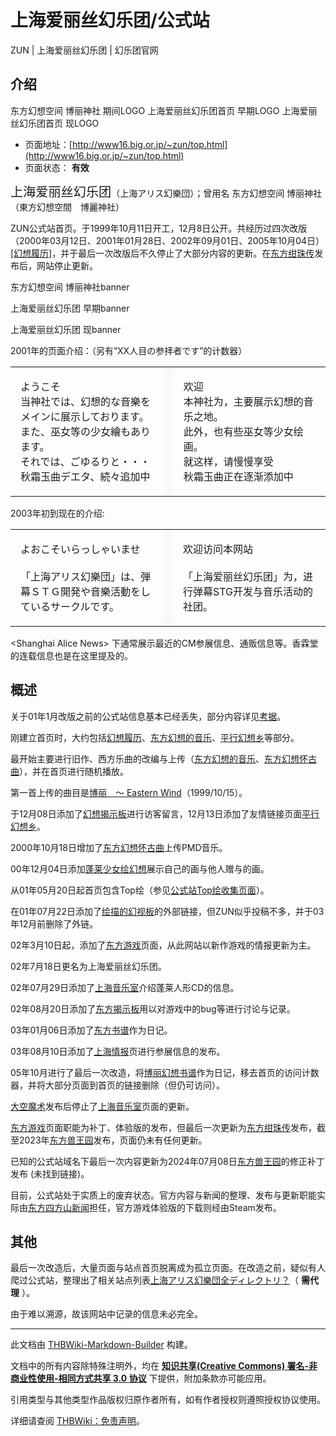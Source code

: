 # 上海爱丽丝幻乐团/公式站

<!-- source html: G:\repos\THBWiki-Markdown-Builder\THBWikiMarkdown\Temp\main\a\ab\ns0%3A%E4%B8%8A%E6%B5%B7%E7%88%B1%E4%B8%BD%E4%B8%9D%E5%B9%BB%E4%B9%90%E5%9B%A2%2F%E5%85%AC%E5%BC%8F%E7%AB%99.html -->

ZUN | 上海爱丽丝幻乐团 | 幻乐团官网

## 介绍
[](./文件-旧公式站msg00.jpg.md)  [](./文件-旧公式站msg00.jpg.md)东方幻想空间 博丽神社 期间LOGO
[](./文件-新公式站LOGO1.jpg.md)  [](./文件-新公式站LOGO1.jpg.md)上海爱丽丝幻乐团首页 早期LOGO
[](./文件-上海爱丽丝幻乐团.png.md)  [](./文件-上海爱丽丝幻乐团.png.md)上海爱丽丝幻乐团首页 现LOGO
- 页面地址：[http://www16.big.or.jp/~zun/top.html](http://www16.big.or.jp/~zun/top.html)
- 页面状态： **有效** 


  
<big><big>上海爱丽丝幻乐团</big></big>（上海アリス幻樂団）；曾用名 东方幻想空间 博丽神社（東方幻想空間　博麗神社）  

ZUN公式站首页。于1999年10月11日开工，12月8日公开。共经历过四次改版（2000年03月12日、2001年01月28日、2002年09月01日、2005年10月04日）[&#91;幻想履历&#93;](./幻想履历.md)，并于最后一次改版后不久停止了大部分内容的更新。在[东方绀珠传](./东方绀珠传.md)发布后，网站停止更新。
  





[](./文件-东方幻想空间_博丽神社banner.gif.md)

东方幻想空间 博丽神社banner


[](./文件-上海爱丽丝幻乐团_早期banner.gif.md)
上海爱丽丝幻乐团 早期banner


[](./文件-上海爱丽丝幻乐团_现banner.gif.md)
上海爱丽丝幻乐团 现banner




  
2001年的页面介绍：（另有“XX人目の参拝者です”的计数器）
  


<table>


<tbody><tr>
<td class="jadef" width="50%" lang="ja" style="border-right:none; padding-left:1em;">
<div class="poem">
<p>ようこそ<br>
当神社では、幻想的な音樂をメインに展示しております。<br>
また、巫女等の少女繪もあります。<br>
それでは、ごゆるりと・・・<br>
秋霜玉曲デエタ、続々追加中
</p>
</div>
</td>
<th style="background:#f9f9f9; border-left:none">
</th>
<td class="zhdef" width="50%" style="padding-left:1em;">
<div class="poem">
<p>欢迎<br>
本神社为，主要展示幻想的音乐之地。<br>
此外，也有些巫女等少女绘画。<br>
就这样，请慢慢享受<br>
秋霜玉曲正在逐渐添加中
</p>
</div>
</td></tr></tbody></table>


  
2003年初到现在的介绍:
  


<table>


<tbody><tr>
<td class="jadef" width="50%" lang="ja" style="border-right:none; padding-left:1em;">
<div class="poem">
<p>よおこそいらっしゃいませ<br>
&#160;<br>
「上海アリス幻樂団」は、弾幕ＳＴＧ開発や音樂活動をしているサークルです。
</p>
</div>
</td>
<th style="background:#f9f9f9; border-left:none">
</th>
<td class="zhdef" width="50%" style="padding-left:1em;">
<div class="poem">
<p>欢迎访问本网站<br>
<br>
「上海爱丽丝幻乐团」为，进行弹幕STG开发与音乐活动的社团。
</p>
</div>
</td></tr></tbody></table>


  
&lt;Shanghai Alice News&gt; 下通常展示最近的CM参展信息、通贩信息等。香霖堂的连载信息也是在这里提及的。
  

## 概述

  
关于01年1月改版之前的公式站信息基本已经丢失，部分内容详见[考据](./上海爱丽丝幻乐团-公式站-早期内容.md)。  

刚建立首页时，大约包括[幻想履历](./幻想履历.md)、[东方幻想的音乐](./东方幻想的音乐.md)、[平行幻想乡](./平行幻想乡.md)等部分。  

最开始主要进行旧作、西方乐曲的改编与上传（[东方幻想的音乐](./东方幻想的音乐.md)、[东方幻想怀古曲](./东方幻想怀古曲.md)），并在首页进行随机播放。  

第一首上传的曲目是[博丽　～ Eastern Wind](./东方幻想的音乐-过去的曲子-东方封魔录.md)（1999/10/15）。  

于12月08日添加了[幻想揭示板](./幻想揭示板.md)进行访客留言，12月13日添加了友情链接页面[平行幻想乡](./平行幻想乡.md)。  

2000年10月18日增加了[东方幻想怀古曲](./东方幻想怀古曲.md)上传PMD音乐。  

00年12月04日添加[蓬莱少女绘幻想](./蓬莱少女绘幻想.md)展示自己的画与他人赠与的画。  

从01年05月20日起首页包含Top绘（参见[公式站Top绘收集页面](./Top绘&Hit绘.md)）。  

在01年07月22日添加了[绘描的幻视板](./绘描的幻视板.md)的外部链接，但ZUN似乎投稿不多，并于03年12月前删除了外链。  

02年3月10日起，添加了[东方游戏](./东方游戏.md)页面，从此网站以新作游戏的情报更新为主。  

  

02年7月18日更名为上海爱丽丝幻乐团。

  
02年07月29日添加了[上海音乐室](./上海音乐室.md)介绍蓬莱人形CD的信息。  

02年08月20日添加了[东方揭示板](./东方Support揭示板.md)用以对游戏中的bug等进行讨论与记录。  

03年01月06日添加了[东方书谱](./东方书谱.md)作为日记。  

03年08月10日添加了[上海情报](./上海情报.md)页进行参展信息的发布。  

05年10月进行了最后一次改造，将[博丽幻想书谱](./博丽幻想书谱.md)作为日记，移去首页的访问计数器，并将大部分页面到首页的链接删除（但仍可访问）。  

[大空魔术](./大空魔术.md)发布后停止了[上海音乐室](./上海音乐室.md)页面的更新。  

[东方游戏](./东方游戏.md)页面职能为补丁、体验版的发布，但最后一次更新为[东方绀珠传](./东方绀珠传.md)发布，截至2023年[东方兽王园](./东方兽王园.md)发布，页面仍未有任何更新。  

已知的公式站域名下最后一次内容更新为2024年07月08日[东方兽王园](./东方兽王园.md)的修正补丁发布 (未找到链接)。  

目前，公式站处于实质上的废弃状态。官方内容与新闻的整理、发布与更新职能实际由[东方四方山新闻](./东方四方山新闻.md)担任，官方游戏体验版的下载则经由Steam发布。
  


## 其他
  
最后一次改造后，大量页面与站点首页脱离成为孤立页面。在改造之前，疑似有人爬过公式站，整理出了相关站点列表[上海アリス幻樂団全ディレクトリ？](https://mkw815matsu.wixsite.com/tokimigusa/post/上海アリス幻樂団全ディレクトリ)（ **需代理** ）。  

由于难以溯源，故该网站中记录的信息未必完全。
  

  
  





---

此文档由 [THBWiki-Markdown-Builder](https://github.com/Delsin-Yu/THBWiki-Markdown-Builder) 构建。

文档中的所有内容除特殊注明外，均在 [**知识共享(Creative Commons) 署名-非商业性使用-相同方式共享 3.0 协议**](https://creativecommons.org/licenses/by-sa/3.0/deed.zh-hans) 下提供，附加条款亦可能应用。

引用类型与其他类型作品版权归原作者所有，如有作者授权则遵照授权协议使用。

详细请查阅 [THBWiki：免责声明](https://thbwiki.cc/THBWiki:%E5%85%8D%E8%B4%A3%E5%A3%B0%E6%98%8E)。

